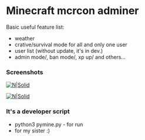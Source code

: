 # Minecraft mcrcon adminer

Basic useful feature list:

 * weather
 * crative/survival mode for all and only one user
 * user list (without update, it's in dev.)
 * admin mode/, ban mode/, xp up/ and others...

### Screenshots
[![N|Solid](http://i.imgur.com/gqs1Yow.png)](http://i.imgur.com/gqs1Yow.png)


[![N|Solid](http://i.imgur.com/NEhigol.png)](http://i.imgur.com/NEhigol.png)


### It's a developer script

 * python3 pymine.py - for run
 * for my sister :)
